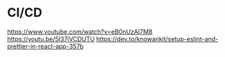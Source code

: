 # CI/CD

https://www.youtube.com/watch?v=eB0nUzAI7M8
https://youtu.be/5I37iVCDUTU
https://dev.to/knowankit/setup-eslint-and-prettier-in-react-app-357b